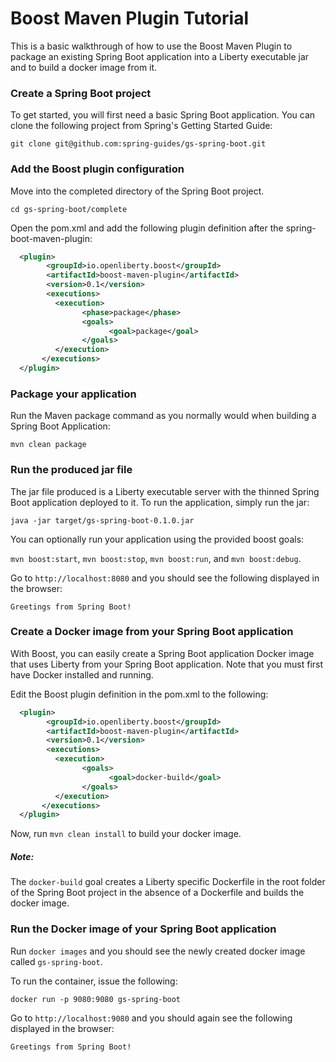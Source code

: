 # Boost Maven Plugin Tutorial

This is a basic walkthrough of how to use the Boost Maven Plugin to package an existing Spring Boot application into a Liberty executable jar and to build a docker image from it. 


### Create a Spring Boot project

To get started, you will first need a basic Spring Boot application. You can clone the following project from Spring's Getting Started Guide:

`git clone git@github.com:spring-guides/gs-spring-boot.git`

### Add the Boost plugin configuration 

Move into the completed directory of the Spring Boot project.

`cd gs-spring-boot/complete`

Open the pom.xml and add the following plugin definition after the spring-boot-maven-plugin:

```xml
  <plugin>
        <groupId>io.openliberty.boost</groupId>
        <artifactId>boost-maven-plugin</artifactId>
        <version>0.1</version>
        <executions>
          <execution>
                <phase>package</phase>
                <goals>
                      <goal>package</goal>
                </goals>
          </execution>
       </executions>
  </plugin>
```

### Package your application

Run the Maven package command as you normally would when building a Spring Boot Application:

`mvn clean package`


### Run the produced jar file

The jar file produced is a Liberty executable server with the thinned Spring Boot application deployed to it. To run the application, simply run the jar:

`java -jar target/gs-spring-boot-0.1.0.jar`

You can optionally run your application using the provided boost goals: 

`mvn boost:start`, `mvn boost:stop`, `mvn boost:run`, and `mvn boost:debug`. 

Go to `http://localhost:8080` and you should see the following displayed in the browser:

`Greetings from Spring Boot!`

### Create a Docker image from your Spring Boot application

With Boost, you can easily create a Spring Boot application Docker image that uses Liberty from your Spring Boot application. Note that
you must first have Docker installed and running.

Edit the Boost plugin definition in the pom.xml to the following:

```xml
  <plugin>
        <groupId>io.openliberty.boost</groupId>
        <artifactId>boost-maven-plugin</artifactId>
        <version>0.1</version>
        <executions>
          <execution>
                <goals>
                      <goal>docker-build</goal>
                </goals>
          </execution>
       </executions>
  </plugin>
```

Now, run `mvn clean install` to build your docker image.
 
##### Note: 
The `docker-build` goal creates a Liberty specific Dockerfile in the root folder of the Spring Boot project in the absence of a Dockerfile and builds the docker image.
 

### Run the Docker image of your Spring Boot application

Run `docker images` and you should see the newly created docker image called `gs-spring-boot`.

To run the container, issue the following:

`docker run -p 9080:9080 gs-spring-boot`

Go to `http://localhost:9080` and you should again see the following displayed in the browser: 

`Greetings from Spring Boot!`



